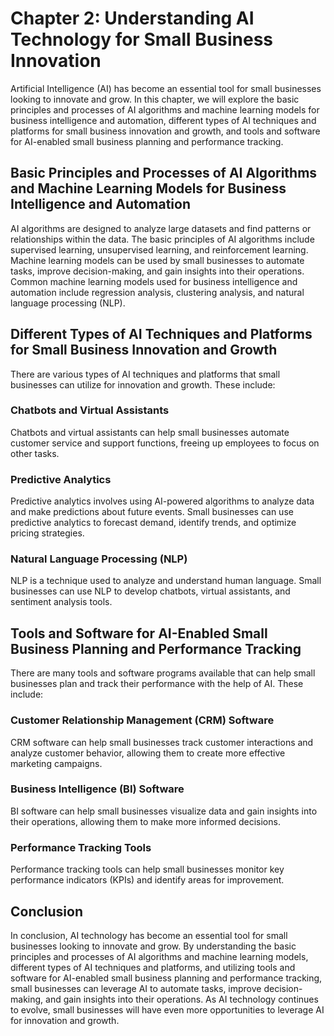 Chapter 2: Understanding AI Technology for Small Business Innovation
====================================================================

Artificial Intelligence (AI) has become an essential tool for small businesses looking to innovate and grow. In this chapter, we will explore the basic principles and processes of AI algorithms and machine learning models for business intelligence and automation, different types of AI techniques and platforms for small business innovation and growth, and tools and software for AI-enabled small business planning and performance tracking.

Basic Principles and Processes of AI Algorithms and Machine Learning Models for Business Intelligence and Automation
--------------------------------------------------------------------------------------------------------------------

AI algorithms are designed to analyze large datasets and find patterns or relationships within the data. The basic principles of AI algorithms include supervised learning, unsupervised learning, and reinforcement learning. Machine learning models can be used by small businesses to automate tasks, improve decision-making, and gain insights into their operations. Common machine learning models used for business intelligence and automation include regression analysis, clustering analysis, and natural language processing (NLP).

Different Types of AI Techniques and Platforms for Small Business Innovation and Growth
---------------------------------------------------------------------------------------

There are various types of AI techniques and platforms that small businesses can utilize for innovation and growth. These include:

### Chatbots and Virtual Assistants

Chatbots and virtual assistants can help small businesses automate customer service and support functions, freeing up employees to focus on other tasks.

### Predictive Analytics

Predictive analytics involves using AI-powered algorithms to analyze data and make predictions about future events. Small businesses can use predictive analytics to forecast demand, identify trends, and optimize pricing strategies.

### Natural Language Processing (NLP)

NLP is a technique used to analyze and understand human language. Small businesses can use NLP to develop chatbots, virtual assistants, and sentiment analysis tools.

Tools and Software for AI-Enabled Small Business Planning and Performance Tracking
----------------------------------------------------------------------------------

There are many tools and software programs available that can help small businesses plan and track their performance with the help of AI. These include:

### Customer Relationship Management (CRM) Software

CRM software can help small businesses track customer interactions and analyze customer behavior, allowing them to create more effective marketing campaigns.

### Business Intelligence (BI) Software

BI software can help small businesses visualize data and gain insights into their operations, allowing them to make more informed decisions.

### Performance Tracking Tools

Performance tracking tools can help small businesses monitor key performance indicators (KPIs) and identify areas for improvement.

Conclusion
----------

In conclusion, AI technology has become an essential tool for small businesses looking to innovate and grow. By understanding the basic principles and processes of AI algorithms and machine learning models, different types of AI techniques and platforms, and utilizing tools and software for AI-enabled small business planning and performance tracking, small businesses can leverage AI to automate tasks, improve decision-making, and gain insights into their operations. As AI technology continues to evolve, small businesses will have even more opportunities to leverage AI for innovation and growth.
